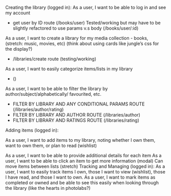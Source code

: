 

Creating the library (logged in):
As a user, I want to be able to log in and see my account

- get user by ID route (/books/user) Tested/working but may have to be slightly refactored to use params v.s body (/books/user/:id)

As a user, I want to create a library for my media collection - books, (stretch: music, movies, etc) (think about using cards like jungle’s css for the display?)

- /libraries/create route (testing/working)

As a user, I want to easily categorize items/lists in my library

  - ()

As a user, I want to be able to filter the library by author/subject/alphabetically/ favourited, etc. 

  - FILTER BY LIBRARY AND ANY CONDITIONAL PARAMS ROUTE (/libraries/author/rating)
  - FILTER BY LIBRARY AND AUTHOR ROUTE (/libraries/author) 
  - FILTER BY LIBRARY AND RATINGS ROUTE (/libraries/rating)
  


Adding items (logged in): 

As a user, I want to add items to my library, noting whether I own them, want to own them, or plan to read (wishlist)


As a user, I want to be able to provide additional details for each item
As a user, I want to be able to click an item to get more information (modal)
Can move items between lists (stretch)
Tracking and Managing (logged in): 
As a user, I want to easily track items I own, those I want to view (wishlist), those I have read, and those I want to own. 
As a user, I want to mark items as completed or owned and be able to see this easily when looking through the library (like the hearts in photolabs?)
